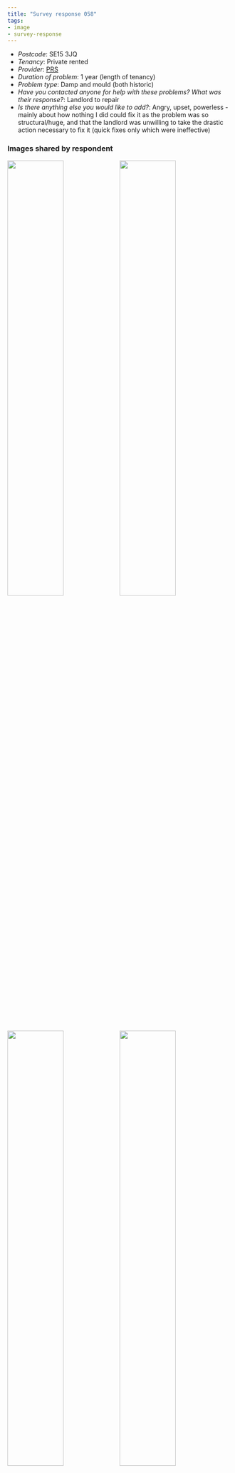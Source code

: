 ```yaml
---
title: "Survey response 058"
tags: 
- image
- survey-response
---
```


- *Postcode*: SE15 3JQ  
- *Tenancy*: Private rented  
- *Provider*: [PRS](providers/PRS)
- *Duration of problem*: 1 year (length of tenancy)  
- *Problem type*: Damp and mould (both historic)  
- *Have you contacted anyone for help with these problems? What was their response?*: Landlord to repair       
- *Is there anything else you would like to add?*: Angry, upset, powerless - mainly about how nothing I did could fix it as the problem was so structural/huge, and that the landlord was unwilling to take the drastic action necessary to fix it (quick fixes only which were ineffective)

### Images shared by respondent

<img src="https://elaraks.github.io/dampcapital/sr058-9.jpeg" width="50%"/><img src="https://elaraks.github.io/dampcapital/sr058-13.jpeg" width="50%"/>
<img src="https://elaraks.github.io/dampcapital/sr058-2.jpeg" width="50%"/><img src="https://elaraks.github.io/dampcapital/sr058-3.jpeg" width="50%"/>
<img src="https://elaraks.github.io/dampcapital/sr058-4.jpeg" width="50%"/><img src="https://elaraks.github.io/dampcapital/sr058-5.jpeg" width="50%"/>
<img src="https://elaraks.github.io/dampcapital/sr058-6.jpeg" width="50%"/><img src="https://elaraks.github.io/dampcapital/sr058-7.jpeg" width="50%"/>
<img src="https://elaraks.github.io/dampcapital/sr058-8.jpeg" width="50%"/><img src="https://elaraks.github.io/dampcapital/sr058-10.jpeg" width="50%"/>
<img src="https://elaraks.github.io/dampcapital/sr058-11.jpeg" width="50%"/><img src="https://elaraks.github.io/dampcapital/sr058-12.jpeg" width="50%"/>
<img src="https://elaraks.github.io/dampcapital/sr058-14.jpeg" width="50%"/><img src="https://elaraks.github.io/dampcapital/sr058-15.jpeg" width="50%"/>
<img src="https://elaraks.github.io/dampcapital/sr058-1.jpeg"/>




